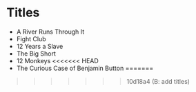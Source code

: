# Titles

- A River Runs Through It
- Fight Club
- 12 Years a Slave
- The Big Short
- 12 Monkeys
<<<<<<< HEAD
- The Curious Case of Benjamin Button
=======
>>>>>>> 10d18a4 (B: add titles)

